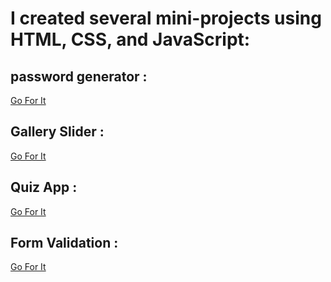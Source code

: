 # I created several mini-projects using HTML, CSS, and JavaScript:

## password generator :
[Go For It](https://sohaib-bkt.github.io/vanillajs/password_generator/)

## Gallery Slider :
[Go For It](https://sohaib-bkt.github.io/vanillajs/scrollx/)

## Quiz App :
[Go For It](https://sohaib-bkt.github.io/vanillajs/quizzapp/)

## Form Validation :
[Go For It](https://sohaib-bkt.github.io/vanillajs/formValidation/)

